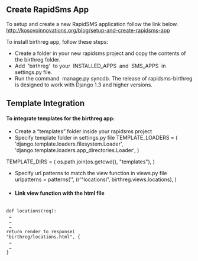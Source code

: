 Create RapidSms App
-------------------

To setup and create a new RapidSMS application follow the link below. 
http://kosovoinnovations.org/blog/setup-and-create-rapidsms-app

To install birthreg app, follow these steps:
- Create a folder in your new rapidsms project and copy the contents of the birthreg folder.
-  Add  'birthreg'  to your  INSTALLED_APPS  and  SMS_APPS  in settings.py file.
-  Run the command  manage.py syncdb.
The release of rapidsms-birthreg is designed to work with Django 1.3 and higher versions. 

Template Integration
--------------------
#### To integrate templates for the birthreg app:

- Create a “templates” folder inside your rapidsms project
- Specify template folder in settings.py file
 TEMPLATE_LOADERS = (
    'django.template.loaders.filesystem.Loader',
    'django.template.loaders.app_directories.Loader',
)

TEMPLATE_DIRS = (
   os.path.join(os.getcwd(), "templates"),
)
- Specify url patterns to match the view function in views.py file
urlpatterns = patterns('',
(r'^locations/', birthreg.views.locations), 
)
- #### Link view function with the html file

<code>
def locations(req):
 …
 …
 …
return render_to_response(
"birthreg/locations.html", {       
 …
 …
}
</code>
